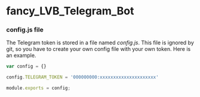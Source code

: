 # fancy_LVB_Telegram_Bot

### config.js file

The Telegram token is stored in a file named _config.js_. This file is ignored by git, so you have to create your own config file with your own token. Here is an example.

```js
var config = {}

config.TELEGRAM_TOKEN = '000000000:xxxxxxxxxxxxxxxxxxxxx'

module.exports = config;
```